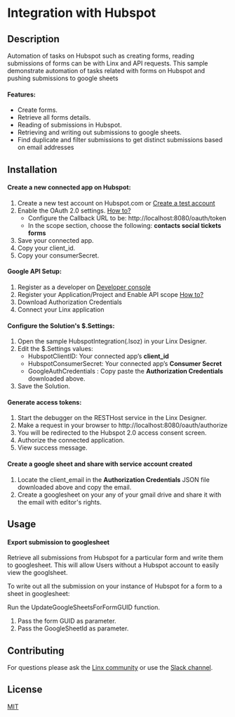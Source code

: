 # Integration with Hubspot

## Description
Automation of tasks on Hubspot such as creating forms, reading submissions of forms can be with Linx and API requests. This sample demonstrate automation of tasks related with forms on Hubspot and pushing submissions  to google sheets
#### Features:
* Create forms.
* Retrieve all forms details.
* Reading of submissions in Hubspot.
* Retrieving and writing out submissions to google sheets.
* Find duplicate and filter submissions to get distinct submissions based on email addresses
## Installation

#### Create a new connected app on Hubspot:
1. Create a new test account on Hubspot.com or [Create a test account](https://legacydocs.hubspot.com/docs/faq/how-do-i-create-a-test-account)
2. Enable the OAuth 2.0 settings. [How to?](https://developers.hubspot.com/docs/api/oauth-quickstart-guide)
   * Configure the Callback URL to be: http://localhost:8080/oauth/token
   * In the scope section, choose the following: **contacts social tickets forms**
3. Save your connected app.
4. Copy your client_id.
5. Copy your consumerSecret.

#### Google API Setup:

1. Register as a developer on [Developer console](https://console.developers.google.com/)
2. Register your Application/Project and Enable API scope [How to?](https://linx.software/docs/guides/googleapis/)
3. Download Authorization Credentials
4. Connect your Linx application

#### Configure the Solution's $.Settings:
1. Open the sample HubspotIntegration(.lsoz) in your Linx Designer.
2. Edit the $.Settings values:
   * HubspotClientID: Your connected app’s **client_id**
   * HubspotConsumerSecret: Your connected app’s **Consumer Secret**
   * GoogleAuthCredentials : Copy paste the **Authorization Credentials** downloaded above.
3. Save the Solution.

#### Generate access tokens:
1. Start the debugger on the RESTHost service in the Linx Designer.
2. Make a request in your browser to http://localhost:8080/oauth/authorize
3. You will be redirected to the Hubspot 2.0 access consent screen.
4. Authorize the connected application.
5. View success message.

#### Create a google sheet and share with service account created
1. Locate the client_email in the **Authorization Credentials** JSON file downloaded above and copy the email.
2. Create a googlesheet on your any of your gmail drive and share it with the email with editor's rights.

## Usage
#### Export submission to googlesheet
Retrieve all submissions from Hubspot for a particular form and write them to googlesheet.  This will allow Users without a Hubspot account to easily view the googlsheet. 

To write out all the submission on your instance of Hubspot for a form to a sheet in googlesheet:

Run the UpdateGoogleSheetsForFormGUID function.
1. Pass the form GUID as parameter.
2. Pass the GoogleSheetId as parameter.


## Contributing

For questions please ask the [Linx community](https://linx/software/community) or use the [Slack channel](https://linxsoftware.slack.com/archives/C01FLBC1XNX). 

## License

[MIT](https://github.com/linx-software/template-repo/blob/main/LICENSE.txt)

